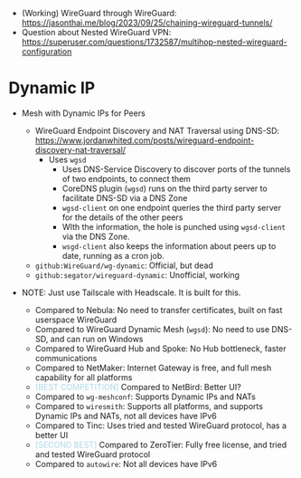 - (Working) WireGuard through WireGuard: https://jasonthai.me/blog/2023/09/25/chaining-wireguard-tunnels/
- Question about Nested WireGuard VPN: https://superuser.com/questions/1732587/multihop-nested-wireguard-configuration
# Dynamic IP
- Mesh with Dynamic IPs for Peers
	- WireGuard Endpoint Discovery and NAT Traversal using DNS-SD: https://www.jordanwhited.com/posts/wireguard-endpoint-discovery-nat-traversal/
		- Uses `wgsd`
			- Uses DNS-Service Discovery to discover ports of the tunnels of two endpoints, to connect them
			- CoreDNS plugin (`wgsd`) runs on the third party server to facilitate DNS-SD via a DNS Zone
			- `wgsd-client` on one endpoint queries the third party server for the details of the other peers
			- WIth the information, the hole is punched using `wgsd-client` via the DNS Zone.
			- `wsgd-client` also keeps the information about peers up to date, running as a cron job.
	- `github:WireGuard/wg-dynamic`: Official, but dead
	- `github:segator/wireguard-dynamic`: Unofficial, working

- NOTE: Just use Tailscale with Headscale. It is built for this.
	- Compared to Nebula: No need to transfer certificates, built on fast userspace WireGuard
	- Compared to WireGuard Dynamic Mesh (`wgsd`): No need to use DNS-SD, and can run on Windows
	- Compared to WireGuard Hub and Spoke: No Hub bottleneck, faster communications
	- Compared to NetMaker: Internet Gateway is free, and full mesh capability for all platforms
	- <span style="color:lightblue">[BEST COMPETITION]</span> Compared to NetBird: Better UI?
	- Compared to `wg-meshconf`: Supports Dynamic IPs and NATs
	- Compared to `wiresmith`: Supports all platforms, and supports Dynamic IPs and NATs, not all devices have IPv6
	- Compared to Tinc: Uses tried and tested WireGuard protocol, has a better UI
	- <span style="color:lightblue">[SECOND BEST]</span> Compared to ZeroTier: Fully free license, and tried and tested WireGuard protocol
	- Compared to `autowire`: Not all devices have IPv6